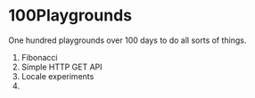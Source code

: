 # 100Playgrounds
One hundred playgrounds over 100 days to do all sorts of things.


1. Fibonacci
2. Simple HTTP GET API
3. Locale experiments
4. 
